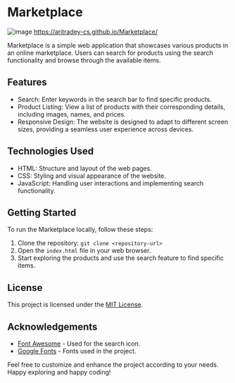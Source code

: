 # Marketplace
![image](https://github.com/aritradey-CS/Marketplace/assets/81703791/eeccc64c-754d-4f6a-8fdf-e3dcccd908f0)
https://aritradey-cs.github.io/Marketplace/

Marketplace is a simple web application that showcases various products in an online marketplace. Users can search for products using the search functionality and browse through the available items.

## Features

- Search: Enter keywords in the search bar to find specific products.
- Product Listing: View a list of products with their corresponding details, including images, names, and prices.
- Responsive Design: The website is designed to adapt to different screen sizes, providing a seamless user experience across devices.

## Technologies Used

- HTML: Structure and layout of the web pages.
- CSS: Styling and visual appearance of the website.
- JavaScript: Handling user interactions and implementing search functionality.

## Getting Started

To run the Marketplace locally, follow these steps:

1. Clone the repository: `git clone <repository-url>`
2. Open the `index.html` file in your web browser.
3. Start exploring the products and use the search feature to find specific items.

## License

This project is licensed under the [MIT License](LICENSE).

## Acknowledgements

- [Font Awesome](https://fontawesome.com/) - Used for the search icon.
- [Google Fonts](https://fonts.google.com/) - Fonts used in the project.

Feel free to customize and enhance the project according to your needs. Happy exploring and happy coding!


